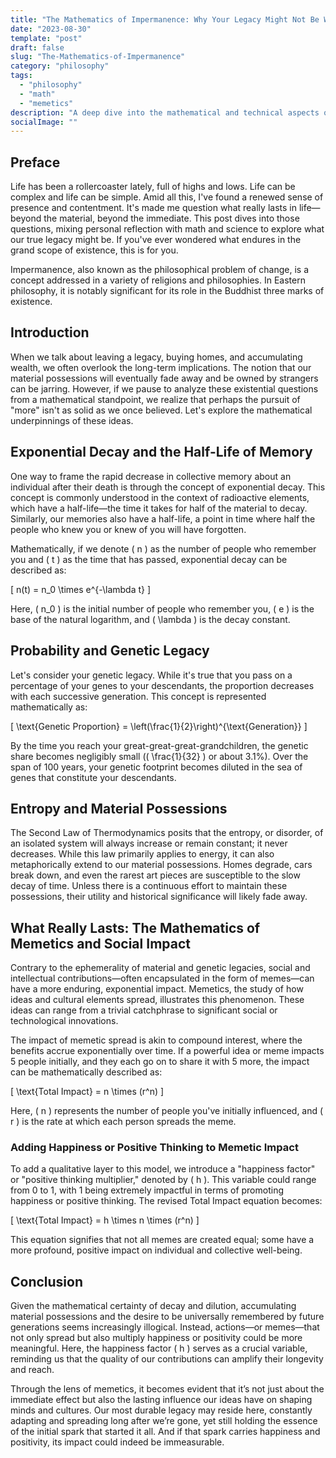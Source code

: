 ```yaml
---
title: "The Mathematics of Impermanence: Why Your Legacy Might Not Be What You Think"
date: "2023-08-30"
template: "post"
draft: false
slug: "The-Mathematics-of-Impermanence"
category: "philosophy"
tags:
  - "philosophy"
  - "math"
  - "memetics"
description: "A deep dive into the mathematical and technical aspects of legacy, material possession, and social impact. Why what we often strive for may not last as long as we think."
socialImage: ""
---
```

## Preface
Life has been a rollercoaster lately, full of highs and lows. Life can be complex and life can be simple. Amid all this, I've found a renewed sense of presence and contentment. It's made me question what really lasts in life—beyond the material, beyond the immediate. This post dives into those questions, mixing personal reflection with math and science to explore what our true legacy might be. If you've ever wondered what endures in the grand scope of existence, this is for you.

Impermanence, also known as the philosophical problem of change, is a concept addressed in a variety of religions and philosophies. In Eastern philosophy, it is notably significant for its role in the Buddhist three marks of existence.

## Introduction

When we talk about leaving a legacy, buying homes, and accumulating wealth, we often overlook the long-term implications. The notion that our material possessions will eventually fade away and be owned by strangers can be jarring. However, if we pause to analyze these existential questions from a mathematical standpoint, we realize that perhaps the pursuit of "more" isn't as solid as we once believed. Let's explore the mathematical underpinnings of these ideas.

## Exponential Decay and the Half-Life of Memory

One way to frame the rapid decrease in collective memory about an individual after their death is through the concept of exponential decay. This concept is commonly understood in the context of radioactive elements, which have a half-life—the time it takes for half of the material to decay. Similarly, our memories also have a half-life, a point in time where half the people who knew you or knew of you will have forgotten.

Mathematically, if we denote \( n \) as the number of people who remember you and \( t \) as the time that has passed, exponential decay can be described as:

\[
n(t) = n_0 \times e^{-\lambda t}
\]

Here, \( n_0 \) is the initial number of people who remember you, \( e \) is the base of the natural logarithm, and \( \lambda \) is the decay constant.

## Probability and Genetic Legacy

Let's consider your genetic legacy. While it's true that you pass on a percentage of your genes to your descendants, the proportion decreases with each successive generation. This concept is represented mathematically as:

\[
\text{Genetic Proportion} = \left(\frac{1}{2}\right)^{\text{Generation}}
\]

By the time you reach your great-great-great-grandchildren, the genetic share becomes negligibly small (\( \frac{1}{32} \) or about 3.1%). Over the span of 100 years, your genetic footprint becomes diluted in the sea of genes that constitute your descendants.

## Entropy and Material Possessions

The Second Law of Thermodynamics posits that the entropy, or disorder, of an isolated system will always increase or remain constant; it never decreases. While this law primarily applies to energy, it can also metaphorically extend to our material possessions. Homes degrade, cars break down, and even the rarest art pieces are susceptible to the slow decay of time. Unless there is a continuous effort to maintain these possessions, their utility and historical significance will likely fade away.

## What Really Lasts: The Mathematics of Memetics and Social Impact

Contrary to the ephemerality of material and genetic legacies, social and intellectual contributions—often encapsulated in the form of memes—can have a more enduring, exponential impact. Memetics, the study of how ideas and cultural elements spread, illustrates this phenomenon. These ideas can range from a trivial catchphrase to significant social or technological innovations.

The impact of memetic spread is akin to compound interest, where the benefits accrue exponentially over time. If a powerful idea or meme impacts 5 people initially, and they each go on to share it with 5 more, the impact can be mathematically described as:

\[
\text{Total Impact} = n \times (r^n)
\]

Here, \( n \) represents the number of people you've initially influenced, and \( r \) is the rate at which each person spreads the meme.

### Adding Happiness or Positive Thinking to Memetic Impact

To add a qualitative layer to this model, we introduce a "happiness factor" or "positive thinking multiplier," denoted by \( h \). This variable could range from 0 to 1, with 1 being extremely impactful in terms of promoting happiness or positive thinking. The revised Total Impact equation becomes:

\[
\text{Total Impact} = h \times n \times (r^n)
\]

This equation signifies that not all memes are created equal; some have a more profound, positive impact on individual and collective well-being.

## Conclusion

Given the mathematical certainty of decay and dilution, accumulating material possessions and the desire to be universally remembered by future generations seems increasingly illogical. Instead, actions—or memes—that not only spread but also multiply happiness or positivity could be more meaningful. Here, the happiness factor \( h \) serves as a crucial variable, reminding us that the quality of our contributions can amplify their longevity and reach.

Through the lens of memetics, it becomes evident that it’s not just about the immediate effect but also the lasting influence our ideas have on shaping minds and cultures. Our most durable legacy may reside here, constantly adapting and spreading long after we’re gone, yet still holding the essence of the initial spark that started it all. And if that spark carries happiness and positivity, its impact could indeed be immeasurable.
